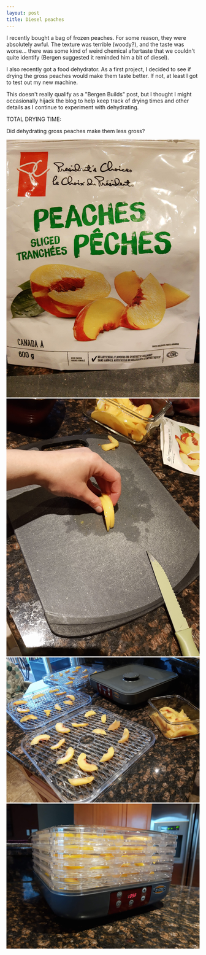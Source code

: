 ```yaml
---
layout: post
title: Diesel peaches
---
```


I recently bought a bag of frozen peaches. For some reason, they were absolutely awful. The texture was terrible (woody?), and the taste was worse... there was some kind of weird chemical aftertaste that we couldn't quite identify (Bergen suggested it reminded him a bit of diesel).

I also recently got a food dehydrator. As a first project, I decided to see if drying the gross peaches would make them taste better. If not, at least I got to test out my new machine.

This doesn't really qualify as a "Bergen Builds" post, but I thought I might occasionally hijack the blog to help keep track of drying times and other details as I continue to experiment with dehydrating.

TOTAL DRYING TIME:

Did dehydrating gross peaches make them less gross?

![A bag of frozen peaches](../images/IMG_20200518_194740816.jpg)
![Slicing peaches before drying them](../images/IMG_20200518_195645236.jpg)
![Peach slices arranged on drying trays](../images/IMG_20200519_062218859.jpg)
![Filled trays stacked and dehydrator running](../images/IMG_20200519_063150455.jpg)

